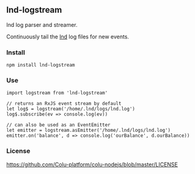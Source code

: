 ## lnd-logstream

lnd log parser and streamer.

Continuously tail the [lnd](https://github.com/lightningnetwork/lnd) log files for new events.

### Install

    npm install lnd-logstream

### Use

    import logstream from 'lnd-logstream'

    // returns an RxJS event stream by default
    let log$ = logstream('/home/.lnd/logs/lnd.log')
    log$.subscribe(ev => console.log(ev))

    // can also be used as an EventEmitter
    let emitter = logstream.asEmitter('/home/.lnd/logs/lnd.log')
    emitter.on('balance', d => console.log('ourBalance', d.ourBalance))

### License

https://github.com/Colu-platform/colu-nodejs/blob/master/LICENSE
